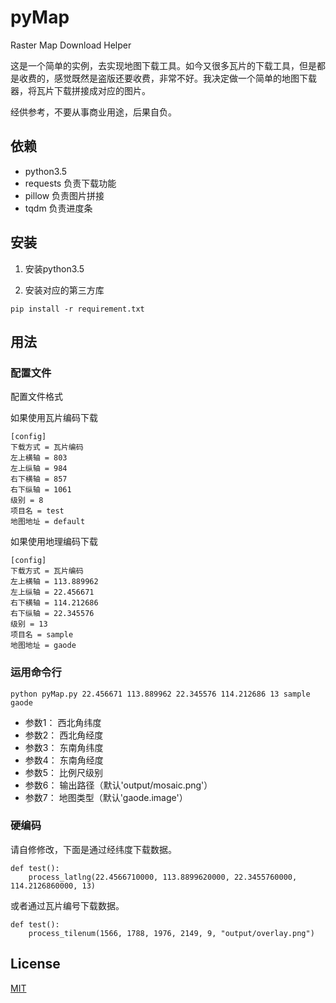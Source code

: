 # pyMap
Raster Map Download Helper

这是一个简单的实例，去实现地图下载工具。如今又很多瓦片的下载工具，但是都是收费的，感觉既然是盗版还要收费，非常不好。我决定做一个简单的地图下载器，将瓦片下载拼接成对应的图片。

经供参考，不要从事商业用途，后果自负。

## 依赖

- python3.5
- requests 负责下载功能
- pillow 负责图片拼接
- tqdm 负责进度条

## 安装

1. 安装python3.5

2. 安装对应的第三方库

```
pip install -r requirement.txt
```

## 用法

### 配置文件

配置文件格式

如果使用瓦片编码下载

```
[config]
下载方式 = 瓦片编码
左上横轴 = 803
左上纵轴 = 984
右下横轴 = 857
右下纵轴 = 1061
级别 = 8
项目名 = test
地图地址 = default
```

如果使用地理编码下载

```
[config]
下载方式 = 瓦片编码
左上横轴 = 113.889962
左上纵轴 = 22.456671
右下横轴 = 114.212686
右下纵轴 = 22.345576
级别 = 13
项目名 = sample
地图地址 = gaode
```


### 运用命令行

```
python pyMap.py 22.456671 113.889962 22.345576 114.212686 13 sample gaode
```

- 参数1： 西北角纬度
- 参数2： 西北角经度
- 参数3： 东南角纬度
- 参数4： 东南角经度
- 参数5： 比例尺级别
- 参数6： 输出路径（默认'output/mosaic.png'）
- 参数7： 地图类型（默认'gaode.image'）

### 硬编码

请自修修改，下面是通过经纬度下载数据。

```
def test():
    process_latlng(22.4566710000, 113.8899620000, 22.3455760000, 114.2126860000, 13)
```

或者通过瓦片编号下载数据。

```
def test():
    process_tilenum(1566, 1788, 1976, 2149, 9, "output/overlay.png")
```

## License

[MIT](LICENSE)
